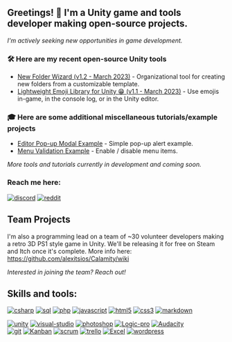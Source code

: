 ## Greetings! 👋  I'm a Unity game and tools developer making open-source projects.

_I'm actively seeking new opportunities in game development._

### 🛠️ Here are my recent open-source Unity tools
- [New Folder Wizard (v1.2 - March 2023)](http://github.com/seekeroftheball/NewFolderWizard-Tool) - Organizational tool for creating new folders from a customizable template.
- [Lightweight Emoji Library for Unity 😁 (v1.1 - March 2023)](https://gist.github.com/seekeroftheball/8a4655e7b98441aa05c472c82ad8bb1c) - Use emojis in-game, in the console log, or in the Unity editor.

### 🎓 Here are some additional miscellaneous tutorials/example projects
- [Editor Pop-up Modal Example](https://github.com/seekeroftheball/EditorModal) - Simple pop-up alert example.
- [Menu Validation Example](https://github.com/seekeroftheball/MenuItemValidationExample) - Enable / disable menu items.

_More tools and tutorials currently in development and coming soon._

### Reach me here:
[![discord](https://user-images.githubusercontent.com/8204808/224120328-05874fcd-f17d-42c9-be66-3103bf12788f.png)](https://discordapp.com/users/SeekeroftheBall#3389)
[![reddit](https://user-images.githubusercontent.com/8204808/224125582-6c2d88fa-a186-439d-8d65-c3f3e0a1d439.png)](https://www.reddit.com/user/SeekeroftheBall)

## Team Projects
I'm also a programming lead on a team of ~30 volunteer developers making a retro 3D PS1 style game in Unity. We'll be releasing it for free on Steam and Itch once it's complete. More info here: https://github.com/alexitsios/Calamity/wiki

_Interested in joining the team? Reach out!_

## Skills and tools:
[![csharp](https://user-images.githubusercontent.com/8204808/224120324-8c504353-db8d-4971-9368-0776f226af0e.png)](#)
[![sql](https://user-images.githubusercontent.com/8204808/224178020-d895a826-a948-4b2c-b038-5689028bd9f6.png)](#)
[![php](https://user-images.githubusercontent.com/8204808/224178018-5393a39d-8334-46ba-9e9c-255150c7361c.png)](#)
[![javascript](https://user-images.githubusercontent.com/8204808/224178016-227dc40d-5f78-490b-a8b5-f154c3d4058c.png)](#)
[![html5](https://user-images.githubusercontent.com/8204808/224178014-a2617625-4be9-4972-a78d-69dfe79b03c6.png)](#)
[![css3](https://user-images.githubusercontent.com/8204808/224178011-79ff135a-0732-4c16-8fca-5b95678697c6.png)](#)
[![markdown](https://user-images.githubusercontent.com/8204808/224182384-e10f477a-7952-4849-a204-f3c9bc6904e8.png)](#)
<br />

[![unity](https://user-images.githubusercontent.com/8204808/224120343-76736239-9293-4277-ac5d-d486637e899b.png)](#)
[![visual-studio](https://user-images.githubusercontent.com/8204808/224120345-8841798c-d6a3-4dfa-8c2f-3e8a37f8f6d6.png)](#)
[![photoshop](https://user-images.githubusercontent.com/8204808/224120340-23f1e5d1-7260-4568-90f7-3721bee1840d.png)](#)
[![Logic-pro](https://user-images.githubusercontent.com/8204808/224120339-a9664f32-2d94-4789-bc6b-00b9fdc9653a.png)](#)
[![Audacity](https://user-images.githubusercontent.com/8204808/224120318-df340d8c-c5c4-4649-a1bb-6d064b5c5075.png)](#)
<br />
[![git](https://user-images.githubusercontent.com/8204808/224120335-da34fb40-de13-4d02-9381-9498e078bc02.png)](#)
[![Kanban](https://user-images.githubusercontent.com/8204808/224120337-b5b87da6-d248-45b5-8f12-b712765e2b7b.png)](#)
[![scrum](https://user-images.githubusercontent.com/8204808/224120341-6d79ce02-8a23-4b18-85ae-3d21cc6e3d28.png)](#)
[![trello](https://user-images.githubusercontent.com/8204808/224183574-6cfeffc3-94a4-450a-ab38-861a951d0f1c.png)](#)
[![Excel](https://user-images.githubusercontent.com/8204808/224120333-613a8359-d455-4163-a532-75bfff83d2b8.png)](#)
[![wordpress](https://user-images.githubusercontent.com/8204808/224183583-6899ada9-647b-44ee-a26f-eb19605c42a7.png)](#)

<!--
**seekeroftheball/seekeroftheball** is a ✨ _special_ ✨ repository because its `README.md` (this file) appears on your GitHub profile.

Here are some ideas to get you started:

- 🔭 I’m currently working on ...
- 🌱 I’m currently learning ...
- 👯 I’m looking to collaborate on ...
- 🤔 I’m looking for help with ...
- 💬 Ask me about ...
- 📫 How to reach me: ...
- 😄 Pronouns: ...
- ⚡ Fun fact: ...
-->
